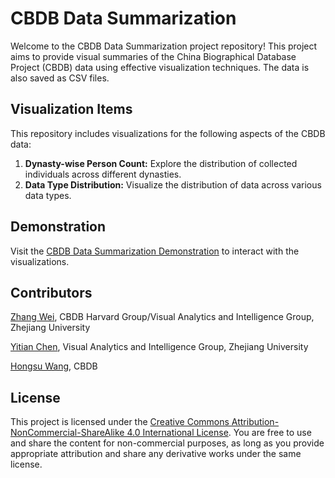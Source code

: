 # CBDB Data Summarization

Welcome to the CBDB Data Summarization project repository! This project aims to provide visual summaries of the China Biographical Database Project (CBDB) data using effective visualization techniques. The data is also saved as CSV files.

## Visualization Items

This repository includes visualizations for the following aspects of the CBDB data:

1. **Dynasty-wise Person Count:** Explore the distribution of collected individuals across different dynasties.
2. **Data Type Distribution:** Visualize the distribution of data across various data types.

## Demonstration

Visit the [CBDB Data Summarization Demonstration](https://cbdb-project.github.io/cbdb-data-summarization/cbdb-statistic.html) to interact with the visualizations.

## Contributors

[Zhang Wei](https://github.com/orgs/cbdb-project/people/zwyixian), CBDB Harvard Group/Visual Analytics and Intelligence Group, Zhejiang University

[Yitian Chen](https://github.com/oscarchen666), Visual Analytics and Intelligence Group, Zhejiang University


[Hongsu Wang](https://github.com/sudoghut), CBDB


## License

This project is licensed under the [Creative Commons Attribution-NonCommercial-ShareAlike 4.0 International License](https://creativecommons.org/licenses/by-nc-sa/4.0/). You are free to use and share the content for non-commercial purposes, as long as you provide appropriate attribution and share any derivative works under the same license.
